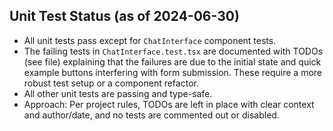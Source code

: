 ## Unit Test Status (as of 2024-06-30)

- All unit tests pass except for `ChatInterface` component tests.
- The failing tests in `ChatInterface.test.tsx` are documented with TODOs (see file) explaining that the failures are due to the initial state and quick example buttons interfering with form submission. These require a more robust test setup or a component refactor.
- All other unit tests are passing and type-safe.
- Approach: Per project rules, TODOs are left in place with clear context and author/date, and no tests are commented out or disabled. 